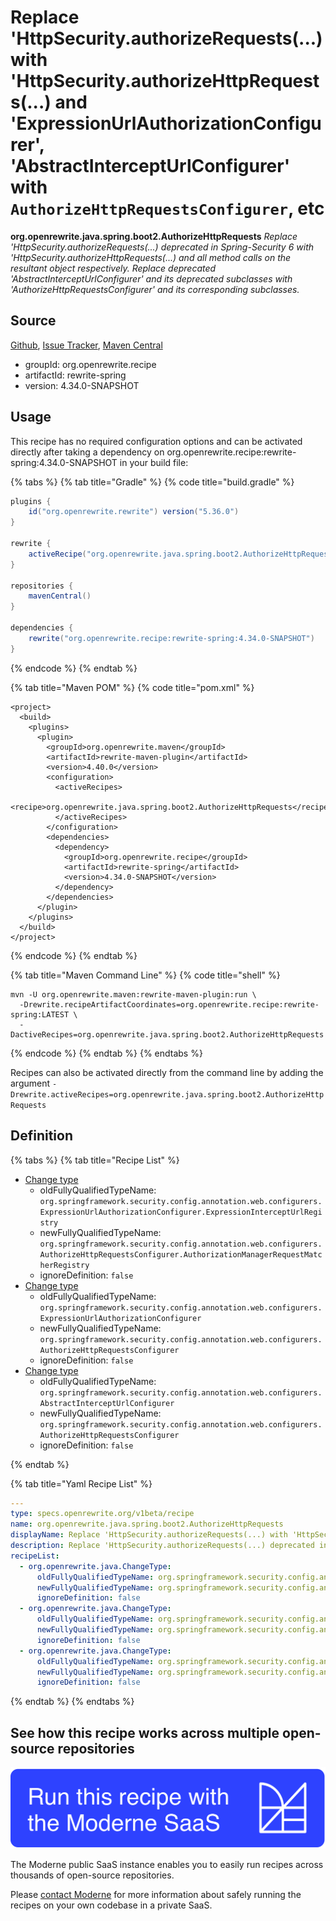 # Replace 'HttpSecurity.authorizeRequests(...) with 'HttpSecurity.authorizeHttpRequests(...) and 'ExpressionUrlAuthorizationConfigurer', 'AbstractInterceptUrlConfigurer' with `AuthorizeHttpRequestsConfigurer`, etc

**org.openrewrite.java.spring.boot2.AuthorizeHttpRequests**
_Replace 'HttpSecurity.authorizeRequests(...) deprecated in Spring-Security 6 with 'HttpSecurity.authorizeHttpRequests(...) and all method calls on the resultant object respectively. Replace deprecated 'AbstractInterceptUrlConfigurer' and its deprecated subclasses with 'AuthorizeHttpRequestsConfigurer' and its corresponding subclasses._

## Source

[Github](https://github.com/openrewrite/rewrite-spring/blob/main/src/main/java/org/openrewrite/java/spring/boot2/AuthorizeHttpRequests.java), [Issue Tracker](https://github.com/openrewrite/rewrite-spring/issues), [Maven Central](https://search.maven.org/artifact/org.openrewrite.recipe/rewrite-spring/4.34.0-SNAPSHOT/jar)

* groupId: org.openrewrite.recipe
* artifactId: rewrite-spring
* version: 4.34.0-SNAPSHOT


## Usage

This recipe has no required configuration options and can be activated directly after taking a dependency on org.openrewrite.recipe:rewrite-spring:4.34.0-SNAPSHOT in your build file:

{% tabs %}
{% tab title="Gradle" %}
{% code title="build.gradle" %}
```groovy
plugins {
    id("org.openrewrite.rewrite") version("5.36.0")
}

rewrite {
    activeRecipe("org.openrewrite.java.spring.boot2.AuthorizeHttpRequests")
}

repositories {
    mavenCentral()
}

dependencies {
    rewrite("org.openrewrite.recipe:rewrite-spring:4.34.0-SNAPSHOT")
}
```
{% endcode %}
{% endtab %}

{% tab title="Maven POM" %}
{% code title="pom.xml" %}
```markup
<project>
  <build>
    <plugins>
      <plugin>
        <groupId>org.openrewrite.maven</groupId>
        <artifactId>rewrite-maven-plugin</artifactId>
        <version>4.40.0</version>
        <configuration>
          <activeRecipes>
            <recipe>org.openrewrite.java.spring.boot2.AuthorizeHttpRequests</recipe>
          </activeRecipes>
        </configuration>
        <dependencies>
          <dependency>
            <groupId>org.openrewrite.recipe</groupId>
            <artifactId>rewrite-spring</artifactId>
            <version>4.34.0-SNAPSHOT</version>
          </dependency>
        </dependencies>
      </plugin>
    </plugins>
  </build>
</project>
```
{% endcode %}
{% endtab %}

{% tab title="Maven Command Line" %}
{% code title="shell" %}
```shell
mvn -U org.openrewrite.maven:rewrite-maven-plugin:run \
  -Drewrite.recipeArtifactCoordinates=org.openrewrite.recipe:rewrite-spring:LATEST \
  -DactiveRecipes=org.openrewrite.java.spring.boot2.AuthorizeHttpRequests
```
{% endcode %}
{% endtab %}
{% endtabs %}

Recipes can also be activated directly from the command line by adding the argument `-Drewrite.activeRecipes=org.openrewrite.java.spring.boot2.AuthorizeHttpRequests`

## Definition

{% tabs %}
{% tab title="Recipe List" %}
* [Change type](../../../java/changetype.md)
  * oldFullyQualifiedTypeName: `org.springframework.security.config.annotation.web.configurers.ExpressionUrlAuthorizationConfigurer.ExpressionInterceptUrlRegistry`
  * newFullyQualifiedTypeName: `org.springframework.security.config.annotation.web.configurers.AuthorizeHttpRequestsConfigurer.AuthorizationManagerRequestMatcherRegistry`
  * ignoreDefinition: `false`
* [Change type](../../../java/changetype.md)
  * oldFullyQualifiedTypeName: `org.springframework.security.config.annotation.web.configurers.ExpressionUrlAuthorizationConfigurer`
  * newFullyQualifiedTypeName: `org.springframework.security.config.annotation.web.configurers.AuthorizeHttpRequestsConfigurer`
  * ignoreDefinition: `false`
* [Change type](../../../java/changetype.md)
  * oldFullyQualifiedTypeName: `org.springframework.security.config.annotation.web.configurers.AbstractInterceptUrlConfigurer`
  * newFullyQualifiedTypeName: `org.springframework.security.config.annotation.web.configurers.AuthorizeHttpRequestsConfigurer`
  * ignoreDefinition: `false`

{% endtab %}

{% tab title="Yaml Recipe List" %}
```yaml
---
type: specs.openrewrite.org/v1beta/recipe
name: org.openrewrite.java.spring.boot2.AuthorizeHttpRequests
displayName: Replace 'HttpSecurity.authorizeRequests(...) with 'HttpSecurity.authorizeHttpRequests(...) and 'ExpressionUrlAuthorizationConfigurer', 'AbstractInterceptUrlConfigurer' with `AuthorizeHttpRequestsConfigurer`, etc
description: Replace 'HttpSecurity.authorizeRequests(...) deprecated in Spring-Security 6 with 'HttpSecurity.authorizeHttpRequests(...) and all method calls on the resultant object respectively. Replace deprecated 'AbstractInterceptUrlConfigurer' and its deprecated subclasses with 'AuthorizeHttpRequestsConfigurer' and its corresponding subclasses.
recipeList:
  - org.openrewrite.java.ChangeType:
      oldFullyQualifiedTypeName: org.springframework.security.config.annotation.web.configurers.ExpressionUrlAuthorizationConfigurer.ExpressionInterceptUrlRegistry
      newFullyQualifiedTypeName: org.springframework.security.config.annotation.web.configurers.AuthorizeHttpRequestsConfigurer.AuthorizationManagerRequestMatcherRegistry
      ignoreDefinition: false
  - org.openrewrite.java.ChangeType:
      oldFullyQualifiedTypeName: org.springframework.security.config.annotation.web.configurers.ExpressionUrlAuthorizationConfigurer
      newFullyQualifiedTypeName: org.springframework.security.config.annotation.web.configurers.AuthorizeHttpRequestsConfigurer
      ignoreDefinition: false
  - org.openrewrite.java.ChangeType:
      oldFullyQualifiedTypeName: org.springframework.security.config.annotation.web.configurers.AbstractInterceptUrlConfigurer
      newFullyQualifiedTypeName: org.springframework.security.config.annotation.web.configurers.AuthorizeHttpRequestsConfigurer
      ignoreDefinition: false

```
{% endtab %}
{% endtabs %}

## See how this recipe works across multiple open-source repositories

[![Moderne Link Image](/.gitbook/assets/ModerneRecipeButton.png)](https://public.moderne.io/recipes/org.openrewrite.java.spring.boot2.AuthorizeHttpRequests)

The Moderne public SaaS instance enables you to easily run recipes across thousands of open-source repositories.

Please [contact Moderne](https://moderne.io/product) for more information about safely running the recipes on your own codebase in a private SaaS.
